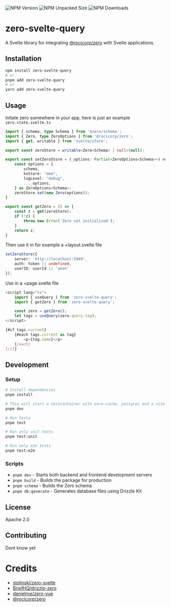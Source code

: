 
![NPM Version](https://img.shields.io/npm/v/zero-svelte-query)
![NPM Unpacked Size](https://img.shields.io/npm/unpacked-size/zero-svelte-query)
![NPM Downloads](https://img.shields.io/npm/dt/zero-svelte-query)

# zero-svelte-query

A Svelte library for integrating [@rocicorp/zero](https://github.com/rocicorp/zero) with Svelte applications.

## Installation

```bash
npm install zero-svelte-query
# or
pnpm add zero-svelte-query
# or
yarn add zero-svelte-query
```

## Usage
Initate zero somewhere in your app, here is just an example
`zero.state.svelte.ts`
```ts
import { schema, type Schema } from '$zero/schema';
import { Zero, type ZeroOptions } from '@rocicorp/zero';
import { get, writable } from 'svelte/store';

export const zeroStore = writable<Zero<Schema> | null>(null);

export const setZeroStore = (_options: Partial<ZeroOptions<Schema>>) => {
	const options = {
		schema,
		kvStore: "mem",
		logLevel: "debug",
		..._options,
	} as ZeroOptions<Schema>;
	zeroStore.set(new Zero(options));
}

export const getZero = () => {
	const z = get(zeroStore);
	if (!z) {
		throw new Error('Zero not initialized');
	}
	return z;
}
```
Then use it in for example a +layout.svelte file
```typescript
setZeroStore({
    server: 'http://localhost:5949',
    auth: token || undefined,
    userID: userId || 'anon'
});
```


Use in a +page.svelte file

```ts
<script lang="ts">
	import { useQuery } from 'zero-svelte-query';
	import { getZero } from 'zero-svelte-query';

	const zero = getZero();
	let tags = useQuery(zero.query.tag);
</script>

{#if tags.current}
	{#each tags.current as tag}
		<p>{tag.name}</p>
	{/each}
{/if}

```


## Development

### Setup

```bash
# Install dependencies
pnpm install

# This will start a testcontainer with zero-cache, postgres and a vite svelte-kit application.
pnpm dev

# Run tests
pnpm test

# Run only unit tests
pnpm test:unit

# Run only e2e tests
pnpm test:e2e
```

### Scripts

- `pnpm dev` - Starts both backend and frontend development servers
- `pnpm build` - Builds the package for production
- `pnpm schema` - Builds the Zero schema
- `pnpm db:generate` - Generates database files using Drizzle Kit

## License

Apache 2.0

## Contributing

Dont know yet

# Credits
- [stolinski/zero-svelte](https://github.com/stolinski/zero-svelte/blob/main/src/lib/query.svelte.ts)
- [BriefHQ/drizzle-zero](https://github.com/BriefHQ/drizzle-zero/tree/canary)
- [danielroe/zero-vue](https://github.com/danielroe/zero-vue/blob/main/src/query.ts)
- [@rocicorp/zero](https://github.com/rocicorp/zero)